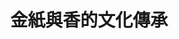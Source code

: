 ---
layout: post
title: "金紙與香的文化傳承"
tags:
id: 14
thumbnail: "/images/post/14/1dibnXk7UtJYPUWKCU057cUNhoX-Q9avg.jpg"
description: "開放政府第14次協作會議 「請行政院文化部將「金紙及香」列為重要無形文化資產及重要文化資產保存技術登錄」"
color: "Yellow"
publish: "true"
departments:
  - "文化部"
cover:
  link: ""
introduction:
  content: "金紙及香是台灣的傳統技藝，在文化傳承方面有一定的重要性，因此這次的協作會議邀請眾多相關人士一起來討論，如何維護此傳統技藝。經過廣泛地討論後，發想了許多提案，例如建立職人制度，藉由產品履歷來提高產品價值及製作者社會地位，除此之外，也可以藉由推廣金紙及香的文化體驗及旅遊，讓更多國人接近此文化，同時運用政府資源發展品牌價值，與經濟部創意生活產業發展計畫結合，為金紙及香注入創新元素，結合各面向進行跨界合作。"
  image: ""
join:
  type: "提"
  image: "/images/post/14/1Hejo93UEFlolVLS6wfWw2HoVP6azBtwF.jpg"
embed:
  - type: "mind_map"
    links:
      - "https://miro.com/app/live-embed/o9J_k0L1dmw=/?moveToViewport=-9477,-1021,3920,2407"
  - type: "transcript"
    links:
      - "https://sayit.pdis.nat.gov.tw/2017-07-21-%E9%96%8B%E6%94%BE%E6%94%BF%E5%BA%9C%E8%81%AF%E7%B5%A1%E4%BA%BA%E7%AC%AC%E5%8D%81%E5%9B%9B%E6%AC%A1%E5%8D%94%E4%BD%9C%E6%9C%83%E8%AD%B0"
pictures:
---